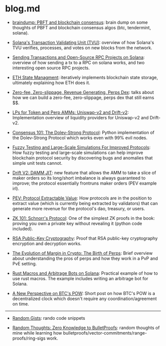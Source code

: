 # blog.md

- [braindump: PBFT and blockchain consensus](https://github.com/0xNineteen/blog.md/blob/master/contents/btc-pbft/index.md): brain dump on some thoughts of PBFT and blockchain consensus algos (btc, tendermint, solana).

- [Solana's Transaction Validating Unit (TVU)](https://github.com/0xNineteen/blog.md/blob/master/contents/sol-tvu/index.md): overview of how Solana's TVU verifies, processes, and votes on new blocks from the network.

- [Sending Transactions and Open-Source RPC Projects on Solana](https://github.com/0xNineteen/blog.md/blob/master/contents/sol-rpcs/index.md): overview of how sending a tx to a RPC on solana works, and two interesting open source RPC projects.

- [ETH State Managment](https://github.com/0xNineteen/blog.md/blob/master/contents/eth-state/index.md): iteratively implements blockchain state storage, ultimately explaining how ETH does it. 

- [Zero-fee, Zero-slippage, Revenue Generating, Perps Dex](https://github.com/0xNineteen/blog.md/blob/master/contents/zero-fee-dexs/index.md): talks about how we can build a zero-fee, zero-slippage, perps dex that still earns $$.

- [LPs for Token and Perp AMMs: Uniswap-v2 and Drift-v2](https://github.com/0xNineteen/blog.md/blob/master/contents/lps-v2/index.md): Implementation overview of liquidity providers for Uniswap-v2 and Drift-v2. 

- [Consensus 101: The Dolev-Strong Protocol](https://github.com/0xNineteen/blog.md/blob/master/contents/blockchain-01/dolev.ipynb): Python implementation of the Dolev-Strong Protocol which works even with 99% evil nodes.  

- [Fuzzy Testing and Large-Scale Simulations For Improved Protocols](https://github.com/0xNineteen/blog.md/blob/master/contents/protocol-sims/gpt3.md): How fuzzy testing and large-scale simulations can help improve blockchain protocol security by discovering bugs and anomalies that simple unit tests cannot.

- [Drift V2: DAMM JIT](https://twitter.com/0xNineteen/status/1571926865681711104?s=20&t=NoH3aXLAh7DRgxh46T8j-w): new feature that allows the AMM to take a slice of maker orders so its long/short imbalance is always guaranteed to improve; the protocol essentially frontruns maker orders (PEV example irl). 

- [PEV: Protocol Extractable Value](https://github.com/0xNineteen/blog.md/blob/master/contents/mev-v2/index.md): How protocols are in the position to extract value (which is currently being extracted by validators) that can generate more revenue for the protocol's dao, treasury, or users. 

- [ZK 101: Schnorr's Protocol](https://github.com/0xNineteen/blog.md/blob/master/contents/schnorr-zk/index.md): One of the simplest ZK proofs in the book: proving you own a private key without revealing it (python code included).

- [RSA Public-Key Cryptography](https://github.com/0xNineteen/blog.md/blob/master/contents/rsa-encryption/index.md): Proof that RSA public-key cryptography encryption and decryption works. 

- [The Evolution of Margin in Crypto: The Birth of Perps](https://github.com/0xNineteen/blog.md/blob/master/contents/crypto-margin-perps/index.md): Brief overview about understanding the pros of perps and how they work in a PvP and PvE setting.  

- [Rust Macros and Arbitrage Bots on Solana](https://github.com/0xNineteen/blog.md/blob/master/contents/rust-macros-arbitrage/index.md): Practical example of how to use rust macros. The example includes writing an arbitrage bot for Solana.

- [A New Perspective on BTC's POW](https://github.com/0xNineteen/blog.md/blob/master/contents/btc-consensus/index.md): Short post on how BTC's POW is a decentralized clock which doesn't require any coordination/agreement on time.

--- 

- [Random Gists](https://gist.github.com/0xNineteen): rando code snippets 

- [Random Thoughts: Zero Knowledge to BulletProofs](https://github.com/0xNineteen/blog.md/blob/master/contents/reflecting-0k2bp/index.md): random thoughts of mine while learning how bulletproofs/vector-commitments/range-proofs/ring-sigs work.
